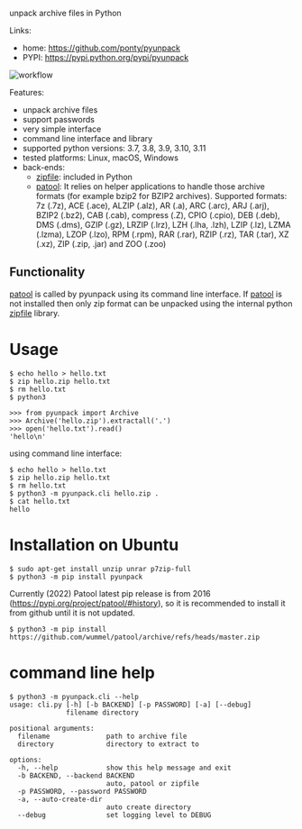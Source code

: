 unpack archive files in Python

Links:
 * home: https://github.com/ponty/pyunpack
 * PYPI: https://pypi.python.org/pypi/pyunpack

![workflow](https://github.com/ponty/pyunpack/actions/workflows/main.yml/badge.svg)

Features:
 - unpack archive files
 - support passwords
 - very simple interface
 - command line interface and library
 - supported python versions: 3.7, 3.8, 3.9, 3.10, 3.11
 - tested platforms: Linux, macOS, Windows
 - back-ends: 
    * [zipfile][2]: included in Python
    * [patool][1]: 
      It relies on helper applications to handle those archive formats 
      (for example bzip2 for BZIP2 archives).
      Supported formats:
      7z (.7z), ACE (.ace), ALZIP (.alz), AR (.a), ARC (.arc), ARJ (.arj), 
      BZIP2 (.bz2), CAB (.cab), compress (.Z), CPIO (.cpio), DEB (.deb), 
      DMS (.dms), GZIP (.gz), LRZIP (.lrz), LZH (.lha, .lzh), LZIP (.lz), 
      LZMA (.lzma), LZOP (.lzo), RPM (.rpm), RAR (.rar), RZIP (.rz), 
      TAR (.tar), XZ (.xz), ZIP (.zip, .jar) and ZOO (.zoo)  
 

Functionality
-------------

[patool][1] is called by pyunpack using its command line interface.
If [patool][1] is not installed then only zip format can be unpacked
using the internal python [zipfile][2] library.

 
Usage
=====

```console
$ echo hello > hello.txt
$ zip hello.zip hello.txt
$ rm hello.txt
$ python3
```
```pycon
>>> from pyunpack import Archive
>>> Archive('hello.zip').extractall('.')
>>> open('hello.txt').read()
'hello\n'
```

using command line interface:

```console
$ echo hello > hello.txt
$ zip hello.zip hello.txt
$ rm hello.txt
$ python3 -m pyunpack.cli hello.zip .
$ cat hello.txt
hello
```

Installation on Ubuntu
======================

```console
$ sudo apt-get install unzip unrar p7zip-full
$ python3 -m pip install pyunpack
```

Currently (2022) Patool latest pip release is from 2016 (https://pypi.org/project/patool/#history), 
so it is recommended to install it from github until it is not updated.

```console
$ python3 -m pip install https://github.com/wummel/patool/archive/refs/heads/master.zip
```


command line help
==================

<!-- embedme doc/gen/python3_-m_pyunpack.cli_--help.txt -->
```console
$ python3 -m pyunpack.cli --help
usage: cli.py [-h] [-b BACKEND] [-p PASSWORD] [-a] [--debug]
              filename directory

positional arguments:
  filename              path to archive file
  directory             directory to extract to

options:
  -h, --help            show this help message and exit
  -b BACKEND, --backend BACKEND
                        auto, patool or zipfile
  -p PASSWORD, --password PASSWORD
  -a, --auto-create-dir
                        auto create directory
  --debug               set logging level to DEBUG
```


[1]: http://pypi.python.org/pypi/patool
[2]: http://docs.python.org/library/zipfile.html
